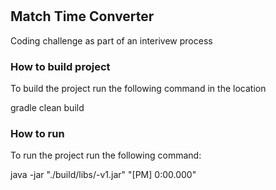# 
## Match Time Converter

Coding challenge as part of an interivew process

### How to build project
To build the project run the following command in the location

gradle clean build

### How to run
To run the project run the following command:

java -jar "./build/libs/-v1.jar" "[PM] 0:00.000"
